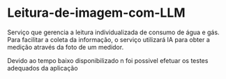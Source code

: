 # Leitura-de-imagem-com-LLM
 Serviço que gerencia a leitura individualizada de consumo de água e gás. Para facilitar a coleta da informação, o serviço utilizará IA para  obter a medição através da foto de um medidor.


 Devido ao tempo baixo disponibilizado n foi possivel efetuar os testes adequados da aplicação 
